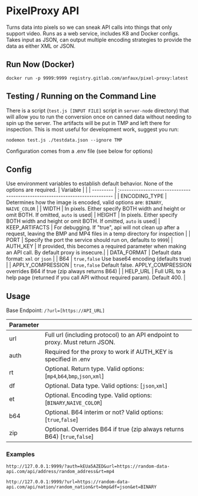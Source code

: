 # PixelProxy API

Turns data into pixels so we can sneak API calls into things that only support video. Runs as a web service, includes K8 and Docker configs. Takes input as JSON, can output multiple encoding strategies to provide the data as either XML or JSON.

## Run Now (Docker)

`docker run -p 9999:9999 registry.gitlab.com/anfaux/pixel-proxy:latest`

## Testing / Running on the Command Line

There is a script (`test.js [INPUT FILE]` script in `server-node` directory) that will allow you to run the conversion once on canned data without needing to spin up the server. The artifacts will be put in TMP and left there for inspection. This is most useful for development work, suggest you run:

`nodemon test.js ./testdata.json --ignore TMP`

Configuration comes from a .env file (see below for options)

## Config

Use environment variables to establish default behavior. None of the options are required.
| Variable | |
| --------- | :--------------------------------------------------------------------------- |
| ENCODING_TYPE | Determines how the image is encoded, valid options are: `BINARY`, `NAIVE_COLOR` |
| WIDTH | In pixels. Either specify BOTH width and height or omit BOTH. If omitted, `auto` is used|
| HEIGHT | In pixels. Either specify BOTH width and height or omit BOTH. If omitted, `auto` is used|
| KEEP_ARTIFACTS | For debugging. If "true", api will not clean up after a request, leaving the BMP and MP4 files in a temp directory for inspection |
| PORT | Specify the port the service should run on, defaults to `9999`|
| AUTH_KEY | If provided, this becomes a required parameter when making an API call. By default proxy is insecure.|
| DATA_FORMAT | Default data format: `xml` or `json` |
| B64 | `true,false` Use base64 encoding (defaults true) |
| APPLY_COMPRESSION | `true,false` Default false. APPLY_COMPRESSION overrides B64 if true (zip always returns B64) |
| HELP_URL | Full URL to a help page (returned if you call API without required param). Default 400. |

## Usage

Base Endpoint: `/?url=[https://API_URL]`

| Parameter |                                                                              |
| --------- | :--------------------------------------------------------------------------- |
| url       | Full url (including protocol) to an API endpoint to proxy. Must return JSON. |
| auth      | Required for the proxy to work if AUTH_KEY is specified in .env              |
| rt        | Optional. Return type. Valid options: [`mp4`,`b64`,`bmp`,`json`,`xml`]       |
| df        | Optional. Data type. Valid options: [`json`,`xml`]                           |
| et        | Optional. Encoding type. Valid options: [`BINARY`,`NAIVE_COLOR`]             |
| b64       | Optional. B64 interim or not? Valid options: [`true`,`false`]                |
| zip       | Optional. Overrides B64 if true (zip always returns B64) [`true`,`false`]    |

### Examples

`http://127.0.0.1:9999/?auth=kEUa5AZED&url=https://random-data-api.com/api/address/random_address&rt=mp4`

`http://127.0.0.1:9999/?url=https://random-data-api.com/api/nation/random_nation&rt=bmp&df=json&et=BINARY`
